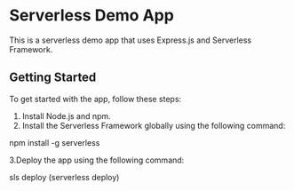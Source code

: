 # Serverless Demo App

This is a serverless demo app that uses Express.js and Serverless Framework.

## Getting Started

To get started with the app, follow these steps:

1. Install Node.js and npm.
2. Install the Serverless Framework globally using the following command:

npm install -g serverless

3.Deploy the app using the following command:

sls deploy (serverless deploy)

